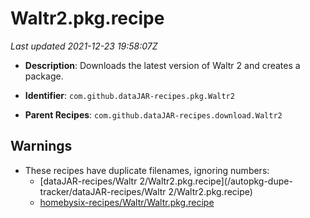 # Waltr2.pkg.recipe

_Last updated 2021-12-23 19:58:07Z_

- **Description**: Downloads the latest version of Waltr 2 and creates a package.

- **Identifier**: `com.github.dataJAR-recipes.pkg.Waltr2`

- **Parent Recipes**: `com.github.dataJAR-recipes.download.Waltr2`

## Warnings

- These recipes have duplicate filenames, ignoring numbers:
    - [dataJAR-recipes/Waltr 2/Waltr2.pkg.recipe](/autopkg-dupe-tracker/dataJAR-recipes/Waltr 2/Waltr2.pkg.recipe)
    - [homebysix-recipes/Waltr/Waltr.pkg.recipe](/autopkg-dupe-tracker/homebysix-recipes/Waltr/Waltr.pkg.recipe)